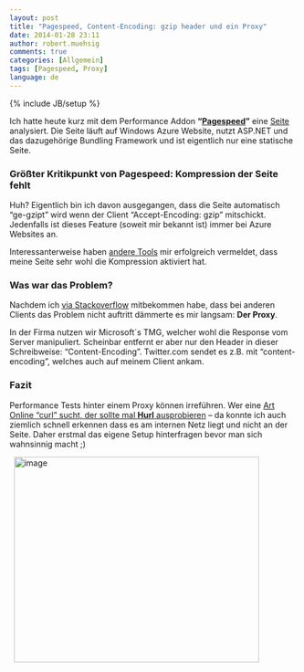 ```yaml
---
layout: post
title: "Pagespeed, Content-Encoding: gzip header und ein Proxy"
date: 2014-01-28 23:11
author: robert.muehsig
comments: true
categories: [Allgemein]
tags: [Pagespeed, Proxy]
language: de
---
```

{% include JB/setup %}
<p>Ich hatte heute kurz mit dem Performance Addon <strong>“</strong><a href="https://chrome.google.com/webstore/detail/pagespeed-insights-by-goo/gplegfbjlmmehdoakndmohflojccocli?hl=en"><strong>Pagespeed</strong></a><strong>”</strong> eine <a href="http://www.codeinside.eu/">Seite</a> analysiert. Die Seite läuft auf Windows Azure Website, nutzt ASP.NET und das dazugehörige Bundling Framework und ist eigentlich nur eine statische Seite.</p> <h3>Größter Kritikpunkt von Pagespeed: Kompression der Seite fehlt</h3> <p>Huh? Eigentlich bin ich davon ausgegangen, dass die Seite automatisch “ge-gzipt” wird wenn der Client “Accept-Encoding: gzip” mitschickt. Jedenfalls ist dieses Feature (soweit mir bekannt ist) immer bei Azure Websites an.</p> <p>Interessanterweise haben <a href="http://www.whatsmyip.org/http-compression-test/">andere Tools</a> mir erfolgreich vermeldet, dass meine Seite sehr wohl die Kompression aktiviert hat.</p> <h3>Was war das Problem?</h3> <p>Nachdem ich <a href="http://stackoverflow.com/questions/21398706/asp-net-pagespeed-and-the-content-encoding-header">via Stackoverflow</a> mitbekommen habe, dass bei anderen Clients das Problem nicht auftritt dämmerte es mir langsam: <strong>Der Proxy</strong>. </p> <p>In der Firma nutzen wir Microsoft´s TMG, welcher wohl die Response vom Server manipuliert. Scheinbar entfernt er aber nur den Header in dieser Schreibweise: “Content-Encoding”. Twitter.com sendet es z.B. mit “content-encoding”, welches auch auf meinem Client ankam. </p> <h3><strong>Fazit</strong></h3> <p>Performance Tests hinter einem Proxy können irreführen. Wer eine <a href="http://www.hurl.it/">Art Online “curl” sucht, der sollte mal <strong>Hurl</strong> ausprobieren</a> – da konnte ich auch ziemlich schnell erkennen dass es am internen Netz liegt und nicht an der Seite. Daher erstmal das eigene Setup hinterfragen bevor man sich wahnsinnig macht ;)</p> <p>&nbsp; <a href="{{BASE_PATH}}/assets/wp-images-de/image1975.png"><img title="image" style="border-top: 0px; border-right: 0px; border-bottom: 0px; border-left: 0px; display: inline" border="0" alt="image" src="{{BASE_PATH}}/assets/wp-images-de/image_thumb1111.png" width="429" height="360"></a></p>
